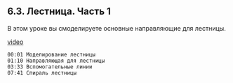## 6.3. Лестница. Часть 1

В этом уроке вы смоделируете основные направляющие для лестницы.

[video](https://player.softculture.cc/embed/online/RHN/RHN_72.15.06_L6-3_Staicase_Part1)

``` chapters
00:01 Моделирование лестницы
01:10 Направляющая для лестницы
03:33 Вспомогательные линии
07:41 Спираль лестницы
```